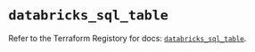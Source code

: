 # `databricks_sql_table`

Refer to the Terraform Registory for docs: [`databricks_sql_table`](https://registry.terraform.io/providers/databricks/databricks/1.31.1/docs/resources/sql_table).
